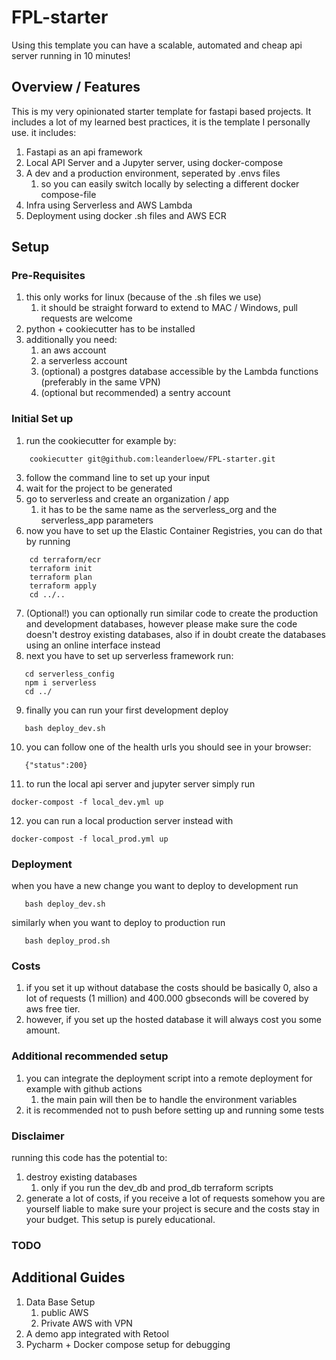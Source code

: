 # FPL-starter
Using this template you can have a scalable, automated and cheap api server running in 10 minutes! 

## Overview / Features
This is my very opinionated starter template for fastapi based projects. It includes a lot of my
learned best practices, it is the template I personally use. it includes: 

1. Fastapi as an api framework 
2. Local API Server and a Jupyter server, using docker-compose
3. A dev and a production environment, seperated by .envs files 
   1. so you can easily switch locally by selecting a different docker compose-file
4. Infra using Serverless and AWS Lambda
5. Deployment using docker .sh files and AWS ECR 

## Setup 
### Pre-Requisites
1. this only works for linux (because of the .sh files we use)
   1. it should be straight forward to extend to MAC / Windows, pull requests are welcome
2. python + cookiecutter has to be installed
3. additionally you need: 
   1. an aws account
   2. a serverless account
   3. (optional) a postgres database accessible by the Lambda functions (preferably in the same VPN)
   4. (optional but recommended) a sentry account
### Initial Set up
1. run the cookiecutter for example by:
```
    cookiecutter git@github.com:leanderloew/FPL-starter.git
```
3. follow the command line to set up your input
4. wait for the project to be generated
5. go to serverless and create an organization /  app 
   1. it has to be the same name as the serverless_org and the serverless_app parameters
6. now you have to set up the Elastic Container Registries, you can do that by running 
```
    cd terraform/ecr
    terraform init
    terraform plan
    terraform apply
    cd ../..
```
7. (Optional!) you can optionally run similar code to create the production and development databases, however please make sure
   the code doesn't destroy existing databases, also if in doubt create the databases using an online interface instead
8. next you have to set up serverless framework run: 
```
   cd serverless_config
   npm i serverless
   cd ../
```
9. finally you can run your first development deploy
```
   bash deploy_dev.sh
```
10. you can follow one of the health urls you should see in your browser:
```
   {"status":200}
```
11. to run the local api server and jupyter server simply run 
```
docker-compost -f local_dev.yml up 
```
12. you can run a local production server instead with 
```
docker-compost -f local_prod.yml up 
```

### Deployment
when you have a new change you want to deploy to development run 
```
   bash deploy_dev.sh
```
similarly when you want to deploy to production run 
```
   bash deploy_prod.sh
```
### Costs
1. if you set it up without database the costs should be basically 0, also a lot of requests (1 million) and 400.000 gbseconds will be covered by aws free tier. 
2. however, if you set up the hosted database it will always cost you some amount.
### Additional recommended setup
1. you can integrate the deployment script into a remote deployment for example with github actions
   1. the main pain will then be to handle the environment variables
2. it is recommended not to push before setting up and running some tests
### Disclaimer
running this code has the potential to: 
1. destroy existing databases
   1. only if you run the dev_db and prod_db terraform scripts
2. generate a lot of costs, if you receive a lot of requests somehow
you are yourself liable to make sure your project is secure and the costs stay in your budget. This setup is purely educational.

### TODO
## Additional Guides
1. Data Base Setup 
   1. public AWS
   2. Private AWS with VPN
2. A demo app integrated with Retool
3. Pycharm + Docker compose setup for debugging

